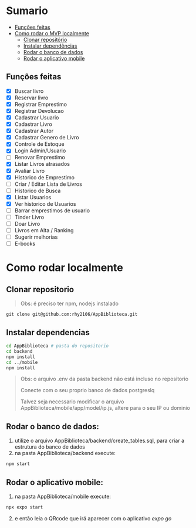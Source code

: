 # Sumario
- [Funções feitas](#funções-feitas)
- [Como rodar o MVP localmente](#como-rodar-localmente)
  - [Clonar repositório](#clonar-repositorio)
  - [Instalar dependências](#instalar-dependencias)
  - [Rodar o banco de dados](#rodar-o-banco-de-dados)
  - [Rodar o aplicativo mobile](#rodar-o-aplicativo-mobile)
## Funções feitas
- [X] Buscar livro
- [X] Reservar livro
- [X] Registrar Emprestimo
- [X] Registrar Devolucao
- [X] Cadastrar Usuario
- [X] Cadastrar Livro
- [X] Cadastrar Autor
- [X] Cadastrar Genero de Livro
- [X] Controle de Estoque
- [X] Login Admin/Usuario
- [ ] Renovar Emprestimo
- [X] Listar Livros atrasados
- [X] Avaliar Livro
- [X] Historico de Emprestimo
- [ ] Criar / Editar Lista de Livros
- [ ] Historico de Busca
- [X] Listar Usuarios
- [X] Ver historico de Usuarios
- [ ] Barrar emprestimos de usuario
- [ ] Tinder Livro
- [ ] Doar Livro
- [ ] Livros em Alta / Ranking
- [ ] Sugerir melhorias
- [ ] E-books

# Como rodar localmente
## Clonar repositorio
> Obs: é preciso ter npm, nodejs instalado
```
git clone git@github.com:rhy2106/AppBiblioteca.git
```
## Instalar dependencias
```bash
cd AppBiblioteca # pasta do repositorio
cd backend 
npm install
cd ../mobile
npm install
```
> Obs: o arquivo .env da pasta backend não está incluso no repositorio
>
> Conecte com o seu proprio banco de dados postgreslq
>
> Talvez seja necessario modificar o arquivo AppBiblioteca/mobile/app/model/ip.js, altere para o seu IP ou dominio

## Rodar o banco de dados:
1. utilize o arquivo AppBiblioteca/backend/create_tables.sql, para criar a estrutura do banco de dados
2. na pasta AppBiblioteca/backend execute:
```bash
npm start
```

## Rodar o aplicativo mobile:
1. na pasta AppBiblioteca/mobile execute:
```bash
npx expo start
```
2. e então leia o QRcode que irá aparecer com o aplicativo *expo go*
